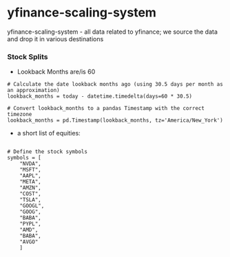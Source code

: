 # yfinance-scaling-system
yfinance-scaling-system - all data related to yfinance; we source the data and drop it in various destinations




### Stock Splits 
- Lookback Months are/is 60

```
# Calculate the date lookback months ago (using 30.5 days per month as an approximation)
lookback_months = today - datetime.timedelta(days=60 * 30.5)

# Convert lookback_months to a pandas Timestamp with the correct timezone
lookback_months = pd.Timestamp(lookback_months, tz='America/New_York')
```

- a short list of equities: 
```

# Define the stock symbols
symbols = [
    "NVDA", 
    "MSFT", 
    "AAPL", 
    "META", 
    "AMZN", 
    "COST", 
    "TSLA", 
    "GOOGL", 
    "GOOG", 
    "BABA", 
    "PYPL",  
    "AMD", 
    "BABA",
    "AVGO"
    ]

```
